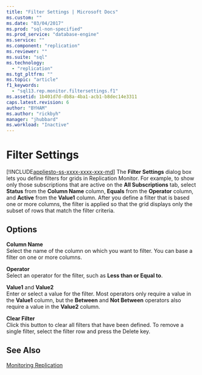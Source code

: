```yaml
---
title: "Filter Settings | Microsoft Docs"
ms.custom: ""
ms.date: "03/04/2017"
ms.prod: "sql-non-specified"
ms.prod_service: "database-engine"
ms.service: ""
ms.component: "replication"
ms.reviewer: ""
ms.suite: "sql"
ms.technology: 
  - "replication"
ms.tgt_pltfrm: ""
ms.topic: "article"
f1_keywords: 
  - "sql13.rep.monitor.filtersettings.f1"
ms.assetid: 1b401d7d-db8a-4ba1-acb1-b8dec14e3311
caps.latest.revision: 6
author: "BYHAM"
ms.author: "rickbyh"
manager: "jhubbard"
ms.workload: "Inactive"
---
```

# Filter Settings
[!INCLUDE[appliesto-ss-xxxx-xxxx-xxx-md](../../includes/appliesto-ss-xxxx-xxxx-xxx-md.md)]
  The **Filter Settings** dialog box lets you define filters for grids in Replication Monitor. For example, to show only those subscriptions that are active on the **All Subscriptions** tab, select **Status** from the **Column Name** column, **Equals** from the **Operator** column, and **Active** from the **Value1** column. After you define a filter that is based one or more columns, the filter is applied so that the grid displays only the subset of rows that match the filter criteria.  
  
## Options  
 **Column Name**  
 Select the name of the column on which you want to filter. You can base a filter on one or more columns.  
  
 **Operator**  
 Select an operator for the filter, such as **Less than or Equal to**.  
  
 **Value1** and **Value2**  
 Enter or select a value for the filter. Most operators only require a value in the **Value1** column, but the **Between** and **Not Between** operators also require a value in the **Value2** column.  
  
 **Clear Filter**  
 Click this button to clear all filters that have been defined. To remove a single filter, select the filter row and press the Delete key.  
  
## See Also  
 [Monitoring Replication](../../relational-databases/replication/monitor/monitoring-replication-overview.md)  
  
  
